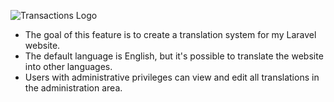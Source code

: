 ![Transactions Logo](http://127.0.0.1:8000/images/cs/i18n/Laravel_i18n.jpg)

- The goal of this feature is to create a translation system for my Laravel website.
- The default language is English, but it's possible to translate the website into other languages.
- Users with administrative privileges can view and edit all translations in the administration area.
